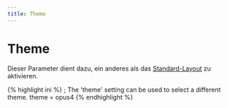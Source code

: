 ```yaml
---
title: Theme
---
```


# Theme

Dieser Parameter dient dazu, ein anderes als das [Standard-Layout](layout.html) zu aktivieren.

{% highlight ini %}
; The 'theme' setting can be used to select a different theme.
theme = opus4
{% endhighlight %}
